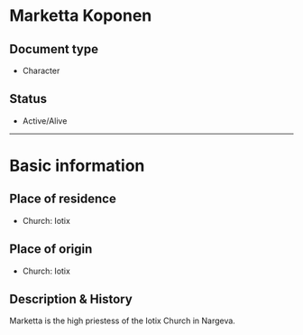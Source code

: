 # Marketta Koponen

## Document type

 - Character

## Status

 - Active/Alive

---

# Basic information

## Place of residence

 - Church: Iotix

## Place of origin

 - Church: Iotix

## Description & History

Marketta is the high priestess of the Iotix Church in Nargeva.
